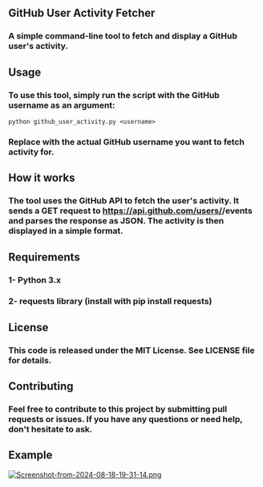 ## GitHub User Activity Fetcher
### A simple command-line tool to fetch and display a GitHub user's activity.
## Usage
### To use this tool, simply run the script with the GitHub username as an argument:
```
python github_user_activity.py <username>
```
### Replace <username> with the actual GitHub username you want to fetch activity for.
## How it works
### The tool uses the GitHub API to fetch the user's activity. It sends a GET request to https://api.github.com/users/<username>/events and parses the response as JSON. The activity is then displayed in a simple format.
## Requirements
### 1- Python 3.x
### 2- requests library (install with pip install requests)
## License
### This code is released under the MIT License. See LICENSE file for details.

## Contributing
### Feel free to contribute to this project by submitting pull requests or issues. If you have any questions or need help, don't hesitate to ask.
## Example 
[![Screenshot-from-2024-08-18-19-31-14.png](https://i.postimg.cc/05tBdp6D/Screenshot-from-2024-08-18-19-31-14.png)](https://postimg.cc/BtKpJPBn)
